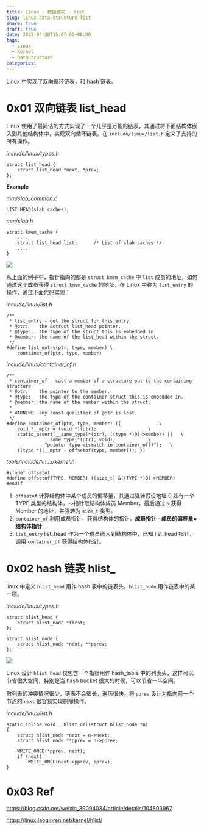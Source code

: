 ```yaml
---
title: Linux - 数据结构 - list
slug: linux-data-structure-list
share: true
draft: true
date: 2025-04-30T15:07:00+08:00
tags:
  - Linux
  - Kernel
  - DataStructure
categories:
---
```


Linux 中实现了双向循环链表，和 hash 链表。

# 0x01 双向链表 list_head

Linux 使用了最简洁的方式实现了一个几乎是万能的链表，其通过将下面结构体嵌入到其他结构体中，实现双向循环链表。在 `include/linux/list.h` 定义了支持的所有操作。

*include/linux/types.h*
```
struct list_head {
	struct list_head *next, *prev;
};
```

**Example**

*mm/slab_common.c*
```
LIST_HEAD(slab_caches);
```

*mm/slab.h*
```
struct kmem_cache {
    ....
    struct list_head list;		/* List of slab caches */
    ....
}
```
![](https://img.jaxwang.top/2025/04/c8590fa84ab49e876bb5296f2dc13712.png)

从上面的例子中，指针指向的都是 `struct kmem_cache` 中 `list` 成员的地址，如何通过这个成员获得 `struct kmem_cache` 的地址，在 Linux 中称为 `list_entry` 的操作，通过下面代码实现：

*include/linux/list.h*
```
/**
 * list_entry - get the struct for this entry
 * @ptr:	the &struct list_head pointer.
 * @type:	the type of the struct this is embedded in.
 * @member:	the name of the list_head within the struct.
 */
#define list_entry(ptr, type, member) \
	container_of(ptr, type, member)
```

*include/linux/container_of.h*
```
/**
 * container_of - cast a member of a structure out to the containing structure
 * @ptr:	the pointer to the member.
 * @type:	the type of the container struct this is embedded in.
 * @member:	the name of the member within the struct.
 *
 * WARNING: any const qualifier of @ptr is lost.
 */
#define container_of(ptr, type, member) ({				\
	void *__mptr = (void *)(ptr);					\
	static_assert(__same_type(*(ptr), ((type *)0)->member) ||	\
		      __same_type(*(ptr), void),			\
		      "pointer type mismatch in container_of()");	\
	((type *)(__mptr - offsetof(type, member))); })
```

*tools/include/linux/kernel.h*
```
#ifndef offsetof
#define offsetof(TYPE, MEMBER) ((size_t) &((TYPE *)0)->MEMBER)
#endif
```

1. `offsetof` 计算结构体中某个成员的偏移量，其通过强转假设地址 0 处有一个 TYPE 类型的结构体，`->`指针取结构体成员 Member，最后通过 `&` 获得 Member 的地址，并强转为 `size_t` 类型。
2. `container_of` 利用成员指针，获得结构体的指针。**成员指针 - 成员的偏移量=结构体指针**
3. `list_entry` list_head 作为一个成员嵌入到结构体中，已知 list_head 指针，调用 `container_of` 获得结构体指针。



# 0x02 hash 链表 hlist_

linux 中定义 `hlist_head` 用作 hash 表中的链表头，`hlist_node` 用作链表中的某一项。

*include/linux/types.h*
```
struct hlist_head {
	struct hlist_node *first;
};

struct hlist_node {
	struct hlist_node *next, **pprev;
};
```

![](https://img.jaxwang.top/2025/04/743a01bbad60899615e2f1507da5f383.png)

Linux 设计 `hlist_head` 仅包含一个指针用作 hash_table 中的列表头，这样可以节省很大空间，特别是当 hash bucket 很大的时候，可以节省一半空间。

散列表的冲突情况很少，链表不会很长，遍历很快。将 `pprev` 设计为指向前一个节点的 `next` 很容易实现删除操作。

*include/linux/list.h*
```
static inline void __hlist_del(struct hlist_node *n)
{
	struct hlist_node *next = n->next;
	struct hlist_node **pprev = n->pprev;

	WRITE_ONCE(*pprev, next);
	if (next)
		WRITE_ONCE(next->pprev, pprev);
}
```


# 0x03 Ref
https://blog.csdn.net/weixin_39094034/article/details/104803967

https://linux.laoqinren.net/kernel/hlist/